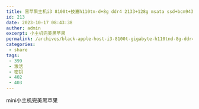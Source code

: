```yaml
---
title: 黑苹果主机i3 8100t+技嘉h110tn-d+8g ddr4 2133+128g msata ssd+bcm943224pciebt2
id: 213
date: 2023-10-17 08:43:38
auther: admin
excerpt: 小主机完美黑苹果
permalink: /archives/black-apple-host-i3-8100t-gigabyte-h110tnd-8g-ddr4-2133-128g-msata-ssd-bcm943224piebt2
categories:
 - share
tags: 
 - 399
 - 激活
 - 密钥
 - 402
 - 403
---
```


mini小主机完美黑苹果